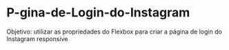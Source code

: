 # P-gina-de-Login-do-Instagram
Objetivo: utilizar as propriedades do Flexbox para criar a página de login do Instagram responsive
